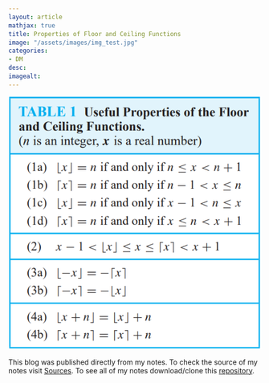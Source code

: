 ```yaml
---
layout: article
mathjax: true
title: Properties of Floor and Ceiling Functions
image: "/assets/images/img_test.jpg"
categories:
- DM
desc:   
imagealt: 
---
```


<img src="../assets/images/posts/Pasted image 20210607130258.png"/>

This blog was published directly from my notes.
To check the source of my notes visit [Sources](sources.html).
To see all of my notes download/clone this [repository](https://github.com/bovem/CS).